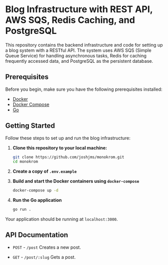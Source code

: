 # Blog Infrastructure with REST API, AWS SQS, Redis Caching, and PostgreSQL

This repository contains the backend infrastructure and code for setting up a blog system with a RESTful API. The system uses AWS SQS (Simple Queue Service) for handling asynchronous tasks, Redis for caching frequently accessed data, and PostgreSQL as the persistent database.

## Prerequisites

Before you begin, make sure you have the following prerequisites installed:

- [Docker](https://www.docker.com/)
- [Docker Compose](https://docs.docker.com/compose/)
- [Go](https://go.dev/)

## Getting Started

Follow these steps to set up and run the blog infrastructure:

1. **Clone this repository to your local machine:**

   ```bash
   git clone https://github.com/joshjms/monokrom.git
   cd monokrom
   ```

2. **Create a copy of `.env.example`**

3. **Build and start the Docker containers using `docker-compose`**

    ```bash
    docker-compose up -d
    ```

4. **Run the Go application**

    ```bash
    go run .
    ```

Your application should be running at `localhost:3000`.

## API Documentation

- `POST` - `/post`
    Creates a new post.

- `GET` - `/post/:slug`
    Gets a post.